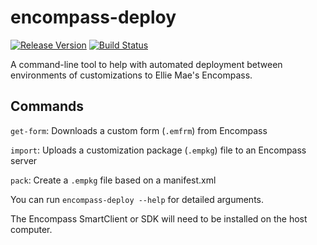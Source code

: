 # encompass-deploy

[![Release Version](https://img.shields.io/github/release/panorama-mortgage-group/encompass-deploy.svg)](https://github.com/panorama-mortgage-group/encompass-deploy/releases/latest)
[![Build Status](https://dev.azure.com/panorama-mortgage-group/Panorama%20Apps/_apis/build/status/encompass-deploy?branchName=master)](https://dev.azure.com/panorama-mortgage-group/Panorama%20Apps/_build/latest?definitionId=5&branchName=master)

A command-line tool to help with automated deployment between environments of customizations to Ellie Mae's Encompass.

## Commands

`get-form`: Downloads a custom form (`.emfrm`) from Encompass

`import`: Uploads a customization package (`.empkg`) file to an Encompass server

`pack`: Create a `.empkg` file based on a manifest.xml

You can run `encompass-deploy --help` for detailed arguments.

The Encompass SmartClient or SDK will need to be installed on the host computer.